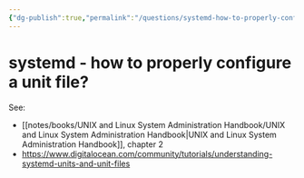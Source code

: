 ```yaml
---
{"dg-publish":true,"permalink":"/questions/systemd-how-to-properly-configure-a-unit-file/"}
---
```



# systemd - how to properly configure a unit file?

See:

- [[notes/books/UNIX and Linux System Administration Handbook/UNIX and Linux System Administration Handbook\|UNIX and Linux System Administration Handbook]], chapter 2
- <https://www.digitalocean.com/community/tutorials/understanding-systemd-units-and-unit-files>


